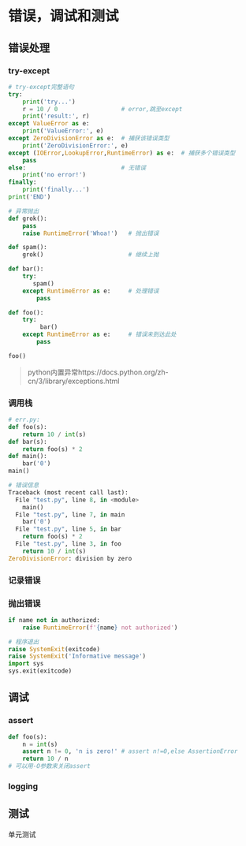 # 错误，调试和测试

## 错误处理

### try-except

```python
# try-except完整语句
try:
    print('try...')
    r = 10 / 0					# error,跳至except
    print('result:', r)
except ValueError as e:
    print('ValueError:', e)    
except ZeroDivisionError as e:	# 捕获该错误类型
    print('ZeroDivisionError:', e)
except (IOError,LookupError,RuntimeError) as e:  # 捕获多个错误类型
    pass    
else:							# 无错误
    print('no error!')
finally:
    print('finally...')
print('END')
```

```python
# 异常抛出
def grok():
    pass
    raise RuntimeError('Whoa!')   # 抛出错误

def spam():
    grok()                        # 继续上抛

def bar():
    try:
       spam()
    except RuntimeError as e:     # 处理错误
        pass

def foo():
    try:
         bar()
    except RuntimeError as e:     # 错误未到达此处
        pass

foo()
```

> python内置异常https://docs.python.org/zh-cn/3/library/exceptions.html



### 调用栈

```python
# err.py:
def foo(s):
    return 10 / int(s)
def bar(s):
    return foo(s) * 2
def main():
    bar('0')
main()

# 错误信息
Traceback (most recent call last):
  File "test.py", line 8, in <module>
    main()
  File "test.py", line 7, in main
    bar('0')
  File "test.py", line 5, in bar
    return foo(s) * 2
  File "test.py", line 3, in foo
    return 10 / int(s)
ZeroDivisionError: division by zero
```



### 记录错误



### 抛出错误

```python
if name not in authorized:
	raise RuntimeError(f'{name} not authorized')

# 程序退出    
raise SystemExit(exitcode)
raise SystemExit('Informative message')
import sys
sys.exit(exitcode)
```





## 调试

### assert

```python
def foo(s):
    n = int(s)
    assert n != 0, 'n is zero!'	# assert n!=0,else AssertionError
    return 10 / n
# 可以用-O参数来关闭assert
```



### logging







## 测试

单元测试